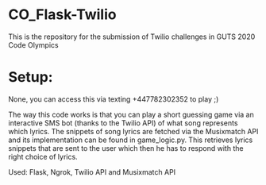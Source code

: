 # CO_Flask-Twilio
This is the repository for the submission of Twilio challenges in GUTS 2020 Code Olympics

# Setup:

None, you can access this via texting +447782302352 to play ;)

The way this code works is that you can play a short guessing game via an interactive SMS bot (thanks to the Twilio API) of what song represents which lyrics. 
The snippets of song lyrics are fetched via the Musixmatch API and its implementation can be found in game_logic.py.
This retrieves lyrics snippets that are sent to the user which then he has to respond with the right choice of lyrics. 

Used: Flask, Ngrok, Twilio API and Musixmatch API
